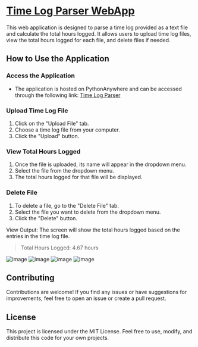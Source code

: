 # [Time Log Parser WebApp](https://deepakavvadukkam.pythonanywhere.com/) 
This web application is designed to parse a time log provided as a text file and calculate the total hours logged. It allows users to upload time log files, view the total hours logged for each file, and delete files if needed.

## How to Use the Application
### Access the Application
* The application is hosted on PythonAnywhere and can be accessed through the following link: [Time Log Parser](https://deepakavvadukkam.pythonanywhere.com/) 

### Upload Time Log File

1. Click on the "Upload File" tab.
2. Choose a time log file from your computer.
3. Click the "Upload" button.

### View Total Hours Logged

1. Once the file is uploaded, its name will appear in the dropdown menu.
2. Select the file from the dropdown menu.
3. The total hours logged for that file will be displayed.

### Delete File

1. To delete a file, go to the "Delete File" tab.
2. Select the file you want to delete from the dropdown menu.
3. Click the "Delete" button.


View Output: The screen will show the total hours logged based on the entries in the time log file.

>Total Hours Logged: 4.67 hours


![image](https://github.com/avvadukkam/TimeLogParserWebApp/assets/102342766/1346f36d-7bb8-479a-b613-6923be4abfbd)
![image](https://github.com/avvadukkam/TimeLogParserWebApp/assets/102342766/25f5d92f-de32-483a-880f-1ecf9ed31a76)
![image](https://github.com/avvadukkam/TimeLogParserWebApp/assets/102342766/42dd25fd-f482-4eaf-beeb-a62ca5f96e10)
![image](https://github.com/avvadukkam/TimeLogParserWebApp/assets/102342766/1fffd315-cd7f-4c62-a158-3d3ed769aabf)



## Contributing
Contributions are welcome! If you find any issues or have suggestions for improvements, feel free to open an issue or create a pull request.

## License
This project is licensed under the MIT License. Feel free to use, modify, and distribute this code for your own projects.
